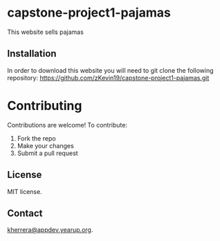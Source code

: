 # capstone-project1-pajamas

This website sells pajamas 

## Installation

In order to download this website you will need to git clone the following repository: https://github.com/zKevin19/capstone-project1-pajamas.git

# Contributing

Contributions are welcome! To contribute:

1. Fork the repo
2. Make your changes
3. Submit a pull request

## License

MIT license.

## Contact

kherrera@appdev.yearup.org.